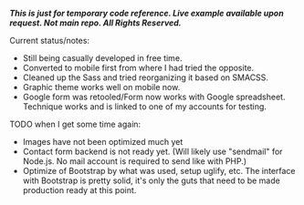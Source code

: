 ***This is just for temporary code reference. Live example available upon request. Not main repo. All Rights Reserved.***

Current status/notes:
- Still being casually developed in free time.
- Converted to mobile first from where I had tried the opposite.
- Cleaned up the Sass and tried reorganizing it based on SMACSS.
- Graphic theme works well on mobile now.
- Google form was retooled/Form now works with Google spreadsheet. Technique works and is linked to one of my accounts for testing.

TODO when I get some time again: 
- Images have not been optimized much yet
- Contact form backend is not ready yet. (Will likely use "sendmail" for Node.js. No mail account is required to send like with PHP.)
- Optimize of Bootstrap by what was used, setup uglify, etc. The interface with Bootstrap is pretty solid, it's only the guts that need to be made production ready at this point. 
